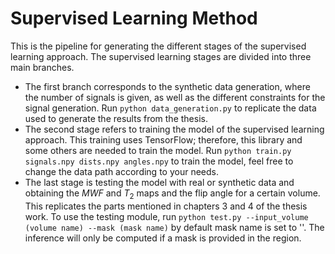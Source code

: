 # Supervised Learning Method

This is the pipeline for generating the different stages of the supervised learning approach. The supervised learning stages are divided into three main branches.
* The first branch corresponds to the synthetic data generation, where the number of signals is given, as well as the different constraints for the signal generation. Run ``` python data_generation.py ``` to replicate the data used to generate the results from the thesis.
* The second stage refers to training the model of the supervised learning approach. This training uses TensorFlow; therefore, this library and some others are needed to train the model. Run ``` python train.py signals.npy dists.npy angles.npy ``` to train the model, feel free to change the data path according to your needs.
* The last stage is testing the model with real or synthetic data and obtaining the $MWF$ and $T_{2}$ maps and the flip angle for a certain volume. This replicates the parts mentioned in chapters 3 and 4 of the thesis work. To use the testing module, run ``` python test.py --input_volume (volume name) --mask (mask name) ``` by default mask name is set to ''. The inference will only be computed if a mask is provided in the region.
